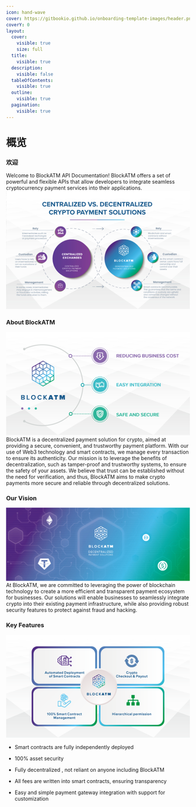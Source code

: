 ```yaml
---
icon: hand-wave
cover: https://gitbookio.github.io/onboarding-template-images/header.png
coverY: 0
layout:
  cover:
    visible: true
    size: full
  title:
    visible: true
  description:
    visible: false
  tableOfContents:
    visible: true
  outline:
    visible: true
  pagination:
    visible: true
---
```


# 概览

### 欢迎

Welcome to BlockATM API Documentation! BlockATM offers a set of powerful and flexible APIs that allow developers to integrate seamless cryptocurrency payment services into their applications.![img\_3.png](.gitbook/assets/img_3.png)


### About BlockATM

![img\_2.png](.gitbook/assets/img_2.png)\
BlockATM is a decentralized payment solution for crypto, aimed at providing a secure, convenient, and trustworthy payment platform. With our use of Web3 technology and smart contracts, we manage every transaction to ensure its authenticity. Our mission is to leverage the benefits of decentralization, such as tamper-proof and trustworthy systems, to ensure the safety of your assets.
We believe that trust can be established without the need for verification, and thus, BlockATM aims to make crypto payments more secure and reliable through decentralized solutions.

### Our Vision

![img.png](.gitbook/assets/img.png)\
At BlockATM, we are committed to leveraging the power of blockchain technology to create a more efficient and transparent payment ecosystem for businesses.
Our solutions will enable businesses to seamlessly integrate crypto into their existing payment infrastructure, while also providing robust security features to protect against fraud and hacking.
###  Key Features

![img\_1.png](.gitbook/assets/img_1.png)

* Smart contracts are fully independently deployed

* 100% asset security

* Fully decentralized , not reliant on anyone including BlockATM

* All fees are written into smart contracts, ensuring transparency

* Easy and simple payment gateway integration with support for customization
